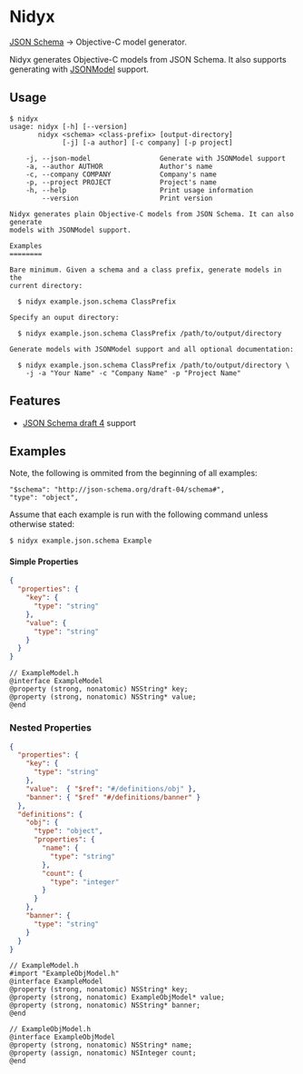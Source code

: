 # Nidyx

[JSON Schema][JSONSchema] &#8594; Objective-C model generator.

Nidyx generates Objective-C models from JSON Schema. It also supports
generating with [JSONModel](https://github.com/icanzilb/JSONModel) support.

## Usage

```
$ nidyx
usage: nidyx [-h] [--version]
       nidyx <schema> <class-prefix> [output-directory]
             [-j] [-a author] [-c company] [-p project]

    -j, --json-model                 Generate with JSONModel support
    -a, --author AUTHOR              Author's name
    -c, --company COMPANY            Company's name
    -p, --project PROJECT            Project's name
    -h, --help                       Print usage information
        --version                    Print version

Nidyx generates plain Objective-C models from JSON Schema. It can also generate
models with JSONModel support.

Examples
========

Bare minimum. Given a schema and a class prefix, generate models in the
current directory:

  $ nidyx example.json.schema ClassPrefix

Specify an ouput directory:

  $ nidyx example.json.schema ClassPrefix /path/to/output/directory

Generate models with JSONModel support and all optional documentation:

  $ nidyx example.json.schema ClassPrefix /path/to/output/directory \
    -j -a "Your Name" -c "Company Name" -p "Project Name"

```

## Features

- [JSON Schema draft 4][JSONSchemaDraft4] support

[JSONSchema]: http://json-schema.org/
[JSONSchemaDraft4]: http://tools.ietf.org/html/draft-zyp-json-schema-04

## Examples

Note, the following is ommited from the beginning of all examples:

```
"$schema": "http://json-schema.org/draft-04/schema#",
"type": "object",
```

Assume that each example is run with the following command unless
otherwise stated:

```bash
$ nidyx example.json.schema Example
```

#### Simple Properties

```json
{
  "properties": {
    "key": {
      "type": "string"
    },
    "value": {
      "type": "string"
    }
  }
}
```

```objc
// ExampleModel.h
@interface ExampleModel
@property (strong, nonatomic) NSString* key;
@property (strong, nonatomic) NSString* value;
@end
```

### Nested Properties

```json
{
  "properties": {
    "key": {
      "type": "string"
    },
    "value":  { "$ref": "#/definitions/obj" },
    "banner": { "$ref" "#/definitions/banner" }
  },
  "definitions": {
    "obj": {
      "type": "object",
      "properties": {
        "name": {
          "type": "string"
        },
        "count": {
          "type": "integer"
        }
      }
    },
    "banner": {
      "type": "string"
    }
  }
}
```

```objc
// ExampleModel.h
#import "ExampleObjModel.h"
@interface ExampleModel
@property (strong, nonatomic) NSString* key;
@property (strong, nonatomic) ExampleObjModel* value;
@property (strong, nonatomic) NSString* banner;
@end
```

```objc
// ExampleObjModel.h
@interface ExampleObjModel
@property (strong, nonatomic) NSString* name;
@property (assign, nonatomic) NSInteger count;
@end
```
